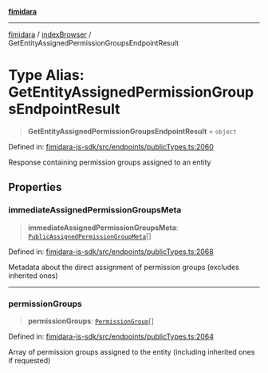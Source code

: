 [**fimidara**](../../README.md)

***

[fimidara](../../modules.md) / [indexBrowser](../README.md) / GetEntityAssignedPermissionGroupsEndpointResult

# Type Alias: GetEntityAssignedPermissionGroupsEndpointResult

> **GetEntityAssignedPermissionGroupsEndpointResult** = `object`

Defined in: [fimidara-js-sdk/src/endpoints/publicTypes.ts:2060](https://github.com/softkave/fimidara/blob/feac071900ab8644442d355e5cb5db9df2f34600/fimidara-js-sdk/src/endpoints/publicTypes.ts#L2060)

Response containing permission groups assigned to an entity

## Properties

### immediateAssignedPermissionGroupsMeta

> **immediateAssignedPermissionGroupsMeta**: [`PublicAssignedPermissionGroupMeta`](PublicAssignedPermissionGroupMeta.md)[]

Defined in: [fimidara-js-sdk/src/endpoints/publicTypes.ts:2068](https://github.com/softkave/fimidara/blob/feac071900ab8644442d355e5cb5db9df2f34600/fimidara-js-sdk/src/endpoints/publicTypes.ts#L2068)

Metadata about the direct assignment of permission groups (excludes inherited ones)

***

### permissionGroups

> **permissionGroups**: [`PermissionGroup`](PermissionGroup.md)[]

Defined in: [fimidara-js-sdk/src/endpoints/publicTypes.ts:2064](https://github.com/softkave/fimidara/blob/feac071900ab8644442d355e5cb5db9df2f34600/fimidara-js-sdk/src/endpoints/publicTypes.ts#L2064)

Array of permission groups assigned to the entity (including inherited ones if requested)
